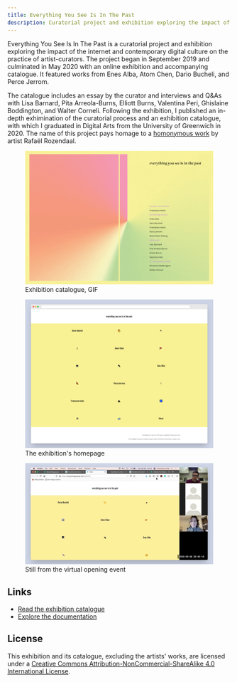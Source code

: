 ```yaml
---
title: Everything You See Is In The Past
description: Curatorial project and exhibition exploring the impact of the internet and contemporary digital culture on the practice of artist-curators.
---
```

Everything You See Is In The Past is a curatorial project and exhibition exploring the impact of the internet and contemporary digital culture on the practice of artist-curators. The project began in September 2019 and culminated in May 2020 with an online exhibition and accompanying catalogue. It featured works from Enes Alba, Atom Chen, Dario Bucheli, and Perce Jerrom.

The catalogue includes an essay by the curator and interviews and Q&As with Lisa Barnard, Pita Arreola-Burns, Elliott Burns, Valentina Peri, Ghislaine Boddington, and Walter Corneli. Following the exhibition, I published an in-depth exhimination of the curatorial process and an exhibition catalogue, with which I graduated in Digital Arts from the University of Greenwich in 2020. The name of this project pays homage to a [homonymous work](http://www.everythingyouseeisinthepast.com/) by artist Rafaël Rozendaal.

<figure>
<img src="assets/everythingyousee/Catalogue-gif.gif" alt="GIF of the exhibition catalogue" loading="lazy">
<figcaption>Exhibition catalogue, GIF</figcaption>
</figure>

<figure>
<img src="assets/everythingyousee/site.png" alt="Screenshot of the exhibition website's homepage" loading="lazy">
<figcaption>The exhibition's homepage</figcaption>
</figure>

<figure>
<img src="assets/everythingyousee/opening.png" alt="Still from the online opening event" loading="lazy">
<figcaption>Still from the virtual opening event</figcaption>
</figure>

## Links

- [Read the exhibition catalogue](https://drive.google.com/file/d/1AQ3RuogJDeLc54IJEakYAFARdY4AVVsu/view?usp=sharing)
- [Explore the documentation](https://www.are.na/francesco-imola-2o2ng4qooxm/eysiitp-portfolio)

## License

This exhibition and its catalogue, excluding the artists' works, are licensed under a <a rel="license" href="http://creativecommons.org/licenses/by-nc-sa/4.0/" target="_blank" rel="noopener noreferrer">Creative Commons Attribution-NonCommercial-ShareAlike 4.0 International License</a>.


